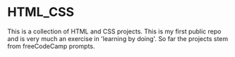 # HTML_CSS
This is a collection of HTML and CSS projects. This is my first public repo and is very much an exercise in 'learning by doing'.
So far the projects stem from freeCodeCamp prompts.
